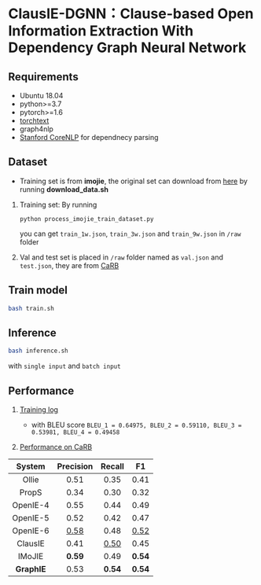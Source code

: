 # ClausIE-DGNN：Clause-based Open Information Extraction With Dependency Graph Neural Network

## Requirements
- Ubuntu 18.04
- python>=3.7
- pytorch>=1.6
- [torchtext](https://pypi.org/project/torchtext/)
- graph4nlp
- [Stanford CoreNLP](https://stanfordnlp.github.io/CoreNLP/download.html) for dependnecy parsing

## Dataset
- Training set is from __imojie__, the original set can download from [here](https://github.com/dair-iitd/imojie) by running __download_data.sh__ 
1. Training set:
    By running
    ```
    python process_imojie_train_dataset.py
    ```
    you can get `train_1w.json`, `train_3w.json` and `train_9w.json` in `/raw` folder

2. Val and test set is placed in `/raw` folder named as `val.json` and `test.json`, they are from [CaRB](https://github.com/dair-iitd/CaRB)

## Train model
```bash
bash train.sh
```

## Inference
```bash
bash inference.sh
```
with `single input` and `batch input`

## Performance
1. [Training log](./out/gcn_bi_sep_l2_ckpt/metric.log)
    - with BLEU score `BLEU_1 = 0.64975, BLEU_2 = 0.59110, BLEU_3 = 0.53981, BLEU_4 = 0.49458`

2. [Performance on CaRB](./out/gcn_bi_sep_l2_ckpt/carb.log)

|  System     | Precision   | Recall        |     F1        |
| :---:       |    :----:   |     :---:     |     :---:     |
| Ollie       | 0.51        | 0.35          | 0.41          |
| PropS       | 0.34        | 0.30          | 0.32          |
| OpenIE-4    | 0.55        | 0.44          | 0.49          |
| OpenIE-5    | 0.52        | 0.42          | 0.47          |
| OpenIE-6    | <u>0.58</u> | 0.48          | <u>0.52</u>   |
| ClausIE     | 0.41        | <u>0.50</u>   | 0.45          |
| IMoJIE      | __0.59__    | 0.49          | __0.54__      |
| __GraphIE__ | 0.53        | __0.54__      | __0.54__      |

